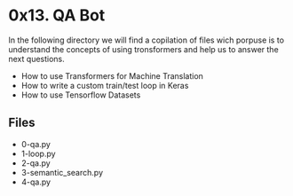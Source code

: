 # 0x13. QA Bot

In the following directory we will find a copilation of files wich porpuse is to understand the concepts of using  tronsformers and help us to answer the next questions.
-   How to use Transformers for Machine Translation
-   How to write a custom train/test loop in Keras
-   How to use Tensorflow Datasets

## Files
 - 0-qa.py
 - 1-loop.py
 - 2-qa.py
 - 3-semantic_search.py
 - 4-qa.py
 